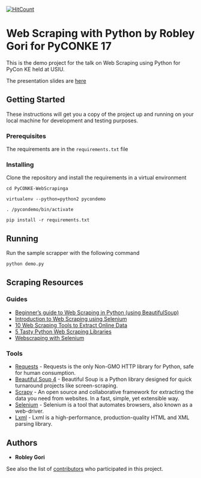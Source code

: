 [![HitCount](http://hits.dwyl.io/nairobley/PyCONKE-WebScraping.svg)](http://hits.dwyl.io/nairobley/PyCONKE-WebScraping)
# Web Scraping with Python by Robley Gori for PyCONKE 17

This is the demo project for the talk on Web Scraping using Python for PyCon KE held at USIU.

The presentation slides are [here](https://docs.google.com/presentation/d/1CX23t6kTjVhpj75whSckjYPCwG1u8CA3JSQ2YlxGcbM/edit?usp=sharing)

## Getting Started

These instructions will get you a copy of the project up and running on your local machine for development and testing purposes.
### Prerequisites

The requirements are in the `requirements.txt` file


### Installing

Clone the repository and install the requirements in a virtual environment

```
cd PyCONKE-WebScrapinga

virtualenv --python=python2 pycondemo

. /pycondemo/bin/activate

pip install -r requirements.txt
```

## Running

Run the sample scrapper with the following command

```
python demo.py
```


## Scraping Resources
### Guides

* [Beginner’s guide to Web Scraping in Python (using BeautifulSoup)](https://www.analyticsvidhya.com/blog/2015/10/beginner-guide-web-scraping-beautiful-soup-python/)
* [Introduction to Web Scraping using Selenium](https://medium.com/the-andela-way/introduction-to-web-scraping-using-selenium-7ec377a8cf72)
* [10 Web Scraping Tools to Extract Online Data](http://www.hongkiat.com/blog/web-scraping-tools/)
* [5 Tasty Python Web Scraping Libraries](https://elitedatascience.com/python-web-scraping-libraries)
* [Webscraping with Selenium](http://thiagomarzagao.com/2013/11/12/webscraping-with-selenium-part-1/)

### Tools
* [Requests](http://python-requests.org/) - Requests is the only Non-GMO HTTP library for Python, safe for human consumption.
* [Beautiful Soup 4](https://www.crummy.com/software/BeautifulSoup/) - Beautiful Soup is a Python library designed for quick turnaround projects like screen-scraping.
* [Scrapy](https://scrapy.org/) - An open source and collaborative framework for extracting the data you need from websites. In a fast, simple, yet extensible way.
* [Selenium](http://selenium-python.readthedocs.io/) - Selenium is a tool that automates browsers, also known as a web-driver.
* [Lxml](http://lxml.de/) - Lxml is a high-performance, production-quality HTML and XML parsing library.



## Authors

* **Robley Gori**

See also the list of [contributors](https://github.com/your/project/contributors) who participated in this project.
